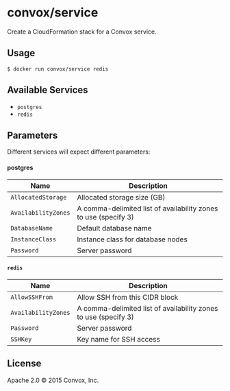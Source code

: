 # convox/service

Create a CloudFormation stack for a Convox service.

## Usage

    $ docker run convox/service redis

## Available Services

  * `postgres`
  * `redis`

## Parameters

Different services will expect different parameters:

#### postgres

| Name                | Description                                                     |
|---------------------|-----------------------------------------------------------------|
| `AllocatedStorage`  | Allocated storage size (GB)                                     |
| `AvailabilityZones` | A comma-delimited list of availability zones to use (specify 3) |
| `DatabaseName`      | Default database name                                           |
| `InstanceClass`     | Instance class for database nodes                               |
| `Password`          | Server password                                                 |

#### `redis`

| Name                | Description                                                     |
|---------------------|-----------------------------------------------------------------|
| `AllowSSHFrom`      | Allow SSH from this CIDR block                                  |
| `AvailabilityZones` | A comma-delimited list of availability zones to use (specify 3) |
| `Password`          | Server password                                                 |
| `SSHKey`            | Key name for SSH access                                         |

## License

Apache 2.0 &copy; 2015 Convox, Inc.
